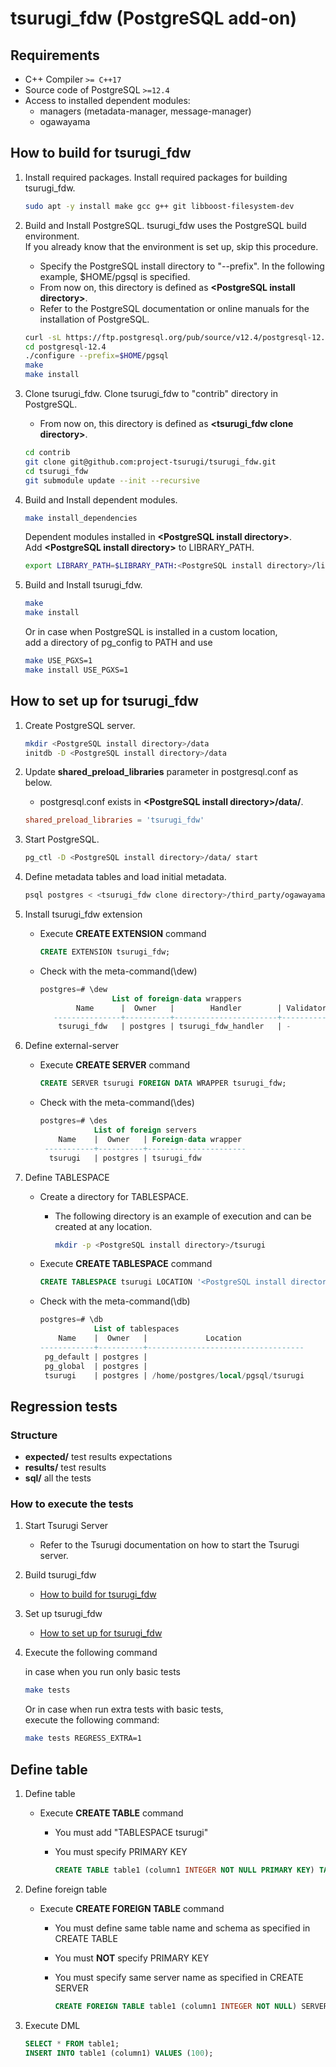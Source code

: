 # tsurugi_fdw (PostgreSQL add-on)

## Requirements

* C++ Compiler `>= C++17`
* Source code of PostgreSQL `>=12.4`
* Access to installed dependent modules:
  * managers (metadata-manager, message-manager)
  * ogawayama

## How to build for tsurugi_fdw

1. Install required packages.
    Install required packages for building tsurugi_fdw.

    ```sh
    sudo apt -y install make gcc g++ git libboost-filesystem-dev
    ```

1. Build and Install PostgreSQL.
    tsurugi_fdw uses the PostgreSQL build environment.  
    If you already know that the environment is set up, skip this procedure.
    * Specify the PostgreSQL install directory to "--prefix". In the following example, $HOME/pgsql is specified.
    * From now on, this directory is defined as **\<PostgreSQL install directory>**.
    * Refer to the PostgreSQL documentation or online manuals for the installation of PostgreSQL.

    ```sh
    curl -sL https://ftp.postgresql.org/pub/source/v12.4/postgresql-12.4.tar.bz2 | tar -xj
    cd postgresql-12.4
    ./configure --prefix=$HOME/pgsql
    make
    make install
    ```

1. Clone tsurugi_fdw.
    Clone tsurugi_fdw to "contrib" directory in PostgreSQL.
    * From now on, this directory is defined as **\<tsurugi_fdw clone directory>**.

    ```sh
    cd contrib
    git clone git@github.com:project-tsurugi/tsurugi_fdw.git
    cd tsurugi_fdw
    git submodule update --init --recursive
    ```

1. Build and Install dependent modules.

    ```sh
    make install_dependencies
    ```

    Dependent modules installed in **\<PostgreSQL install directory>**.  
    Add **\<PostgreSQL install directory>** to LIBRARY_PATH.

    ```sh
    export LIBRARY_PATH=$LIBRARY_PATH:<PostgreSQL install directory>/lib
    ```

1. Build and Install tsurugi_fdw.

    ```sh
    make
    make install
    ```

    Or in case when PostgreSQL is installed in a custom location,  
    add a directory of pg_config to PATH and use

    ```sh
    make USE_PGXS=1
    make install USE_PGXS=1
    ```

## How to set up for tsurugi_fdw

1. Create PostgreSQL server.

    ```sh
    mkdir <PostgreSQL install directory>/data
    initdb -D <PostgreSQL install directory>/data
    ```

1. Update **shared_preload_libraries** parameter in postgresql.conf as below.
    * postgresql.conf exists in **\<PostgreSQL install directory>/data/**.

    ```conf
    shared_preload_libraries = 'tsurugi_fdw'
    ```

1. Start PostgreSQL.

    ```sh
    pg_ctl -D <PostgreSQL install directory>/data/ start
    ```

1. Define metadata tables and load initial metadata.

    ```sh
    psql postgres < <tsurugi_fdw clone directory>/third_party/ogawayama/third_party/metadata-manager/sql/ddl.sql
    ```

1. Install tsurugi_fdw extension
    * Execute **CREATE EXTENSION** command

        ```sql
        CREATE EXTENSION tsurugi_fdw;
        ```

    * Check with the meta-command(\dew)

        ```sql
        postgres=# \dew
                        List of foreign-data wrappers
                Name      |  Owner   |        Handler        | Validator
           ---------------+----------+-----------------------+-----------
            tsurugi_fdw   | postgres | tsurugi_fdw_handler   | -
        ```

1. Define external-server

   * Execute **CREATE SERVER** command

        ```sql
        CREATE SERVER tsurugi FOREIGN DATA WRAPPER tsurugi_fdw;
        ```

   * Check with the meta-command(\des)

        ```sql
        postgres=# \des
                    List of foreign servers
            Name    |  Owner   | Foreign-data wrapper
         -----------+----------+----------------------
          tsurugi   | postgres | tsurugi_fdw
        ```

1. Define TABLESPACE

   * Create a directory for TABLESPACE.
     * The following directory is an example of execution and can be created at any location.

        ```sh
        mkdir -p <PostgreSQL install directory>/tsurugi
        ```

   * Execute **CREATE TABLESPACE** command

        ```sql
        CREATE TABLESPACE tsurugi LOCATION '<PostgreSQL install directory>/tsurugi';
        ```

   * Check with the meta-command(\db)

        ```sql
        postgres=# \db
                    List of tablespaces
            Name    |  Owner   |             Location
        ------------+----------+-----------------------------------
         pg_default | postgres |
         pg_global  | postgres |
         tsurugi    | postgres | /home/postgres/local/pgsql/tsurugi
        ```

## Regression tests

### Structure

* **expected/** test results expectations
* **results/** test results
* **sql/** all the tests

### How to execute the tests

1. Start Tsurugi Server
    * Refer to the Tsurugi documentation on how to start the Tsurugi server.

1. Build tsurugi_fdw
   * [How to build for tsurugi_fdw](#how-to-build-for-tsurugi_fdw)

1. Set up tsurugi_fdw
   * [How to set up for tsurugi_fdw](#how-to-set-up-for-tsurugi_fdw)

1. Execute the following command

    in case when you run only basic tests

    ```sh
    make tests
    ```

    Or in case when run extra tests with basic tests,  
    execute the following command:

    ```sh
    make tests REGRESS_EXTRA=1
    ```

## Define table

1. Define table
   * Execute **CREATE TABLE** command
     * You must add "TABLESPACE tsurugi"
     * You must specify PRIMARY KEY

        ```sql
        CREATE TABLE table1 (column1 INTEGER NOT NULL PRIMARY KEY) TABLESPACE tsurugi;
        ```

1. Define foreign table
   * Execute **CREATE FOREIGN TABLE** command
     * You must define same table name and schema as specified in CREATE TABLE
     * You must **NOT** specify PRIMARY KEY
     * You must specify same server name as specified in CREATE SERVER

        ```sql
        CREATE FOREIGN TABLE table1 (column1 INTEGER NOT NULL) SERVER tsurugi;
        ```

1. Execute DML

    ```sql
    SELECT * FROM table1;
    INSERT INTO table1 (column1) VALUES (100);
    ```
